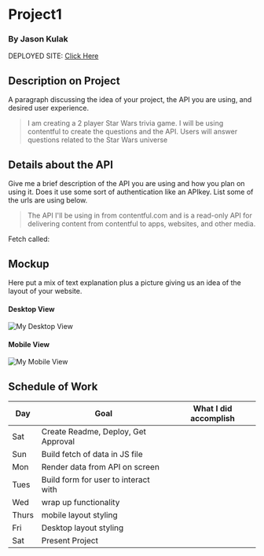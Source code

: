 # Project1
### By Jason Kulak

DEPLOYED SITE: [Click Here](https://seal-project1-sigma.vercel.app/)

## Description on Project

A paragraph discussing the idea of your project, the API you are using, and desired user experience.

>  I am creating a 2 player Star Wars trivia game. I will be using contentful to create the questions and the API.  Users will answer questions related to the Star Wars universe

## Details about the API

Give me a brief description of the API you are using and how you plan on using it. Does it use some sort of authentication like an APIkey. List some of the urls are using below.

> The API I'll be using in from contentful.com and is a read-only API for delivering content from contentful to apps, websites, and other media.

Fetch called:
<script>
const url = "https://cdn.contentful.com/spaces/ka9x7i3b4e49/environments/master/entries?access_token=XDsz_JL64ML_sSt02_hJtwPrMhoQBy_wA21HTVxdhaA&content_type=triviaQ"

    fetch(url)
    .then(res => res.json())
    .then(data => {
        const items = data.items

        for( let item of items){
            const body = document.body

            body.innerHTML = `
            <h1>${item.fields.question}</h1>
            `
        }
    })
</script>


## Mockup

Here put a mix of text explanation plus a picture giving us an idea of the layout of your website.

#### Desktop View

![My Desktop View](https://i.imgur.com/k080Puo.jpg)

#### Mobile View

![My Mobile View](https://i.imgur.com/k080Puo.jpg)

## Schedule of Work

|Day | Goal | What I did accomplish |
|----|------|-----------------------|
| Sat | Create Readme, Deploy, Get Approval | |
| Sun | Build fetch of data in JS file ||
| Mon | Render data from API on screen ||
| Tues| Build form for user to interact with ||
| Wed | wrap up functionality ||
|Thurs| mobile layout styling ||
| Fri | Desktop layout styling ||
| Sat | Present Project ||